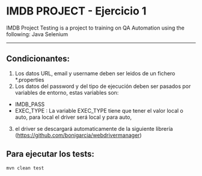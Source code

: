 # IMDB PROJECT - Ejercicio 1

IMDB Project Testing is a project to training on QA Automation using the following:
	Java
	Selenium
_____________________________________

## Condicionantes:

1. Los datos URL, email y username deben ser leidos de un fichero *.properties
2. Los datos del password y del tipo de ejecución deben ser pasados por variables de entorno, estas variables son:
- IMDB_PASS
- EXEC_TYPE : La variable EXEC_TYPE tiene que tener el valor local o auto, para local el driver será local y para auto, 
3. el driver se descargará automaticamente de la siguiente librería (https://github.com/bonigarcia/webdrivermanager)


## Para ejecutar los tests:

`mvn clean test`

